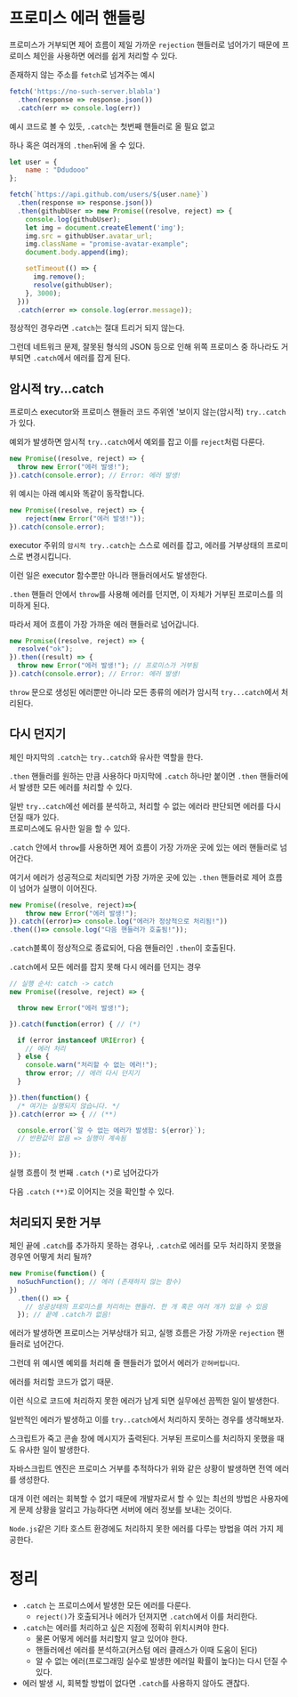 # 프로미스 에러 핸들링

프로미스가 거부되면 제어 흐름이 제일 가까운 `rejection` 핸들러로 넘어가기 때문에 프로미스 체인을 사용하면 에러를 쉽게 처리할 수 있다.

존재하지 않는 주소를 `fetch`로 넘겨주는 예시

```javascript
fetch('https://no-such-server.blabla')
  .then(response => response.json())
  .catch(err => console.log(err))
```

예시 코드로 볼 수 있듯, `.catch`는 첫번째 핸들러로 올 필요 없고

하나 혹은 여러개의 `.then`뒤에 올 수 있다.


```javascript
let user = {
    name : "Ddudooo"
};

fetch(`https://api.github.com/users/${user.name}`)
  .then(response => response.json())
  .then(githubUser => new Promise((resolve, reject) => {
    console.log(githubUser);
    let img = document.createElement('img');
    img.src = githubUser.avatar_url;
    img.className = "promise-avatar-example";
    document.body.append(img);

    setTimeout(() => {
      img.remove();
      resolve(githubUser);
    }, 3000);
  }))
  .catch(error => console.log(error.message));
```

정상적인 경우라면 `.catch`는 절대 트리거 되지 않는다. 

그런데 네트워크 문제, 잘못된 형식의 JSON 등으로 인해 위쪽 프로미스 중 하나라도 거부되면 `.catch`에서 에러를 잡게 된다.

## 암시적 try...catch

프로미스 executor와 프로미스 핸들러 코드 주위엔 '보이지 않는(암시적) `try..catch`가 있다. 

예외가 발생하면 암시적 `try..catch`에서 예외를 잡고 이를 `reject`처럼 다룬다.

```javascript
new Promise((resolve, reject) => {
  throw new Error("에러 발생!");
}).catch(console.error); // Error: 에러 발생!
```
위 예시는 아래 예시와 똑같이 동작합니다.

```javascript
new Promise((resolve, reject) => {
    reject(new Error("에러 발생!"));
}).catch(console.error);
```
executor 주위의 `암시적 try..catch`는 스스로 에러를 잡고, 에러를 거부상태의 프로미스로 변경시킵니다.

이런 일은 executor 함수뿐만 아니라 핸들러에서도 발생한다.

`.then` 핸들러 안에서 `throw`를 사용해 에러를 던지면, 이 자체가 거부된 프로미스를 의미하게 된다. 

따라서 제어 흐름이 가장 가까운 에러 핸들러로 넘어갑니다.

```javascript
new Promise((resolve, reject) => {
  resolve("ok");
}).then((result) => {
  throw new Error("에러 발생!"); // 프로미스가 거부됨
}).catch(console.error); // Error: 에러 발생!
```

`throw` 문으로 생성된 에러뿐만 아니라 모든 종류의 에러가 암시적 `try...catch`에서 처리된다.

## 다시 던지기

체인 마지막의 `.catch`는 `try..catch`와 유사한 역할을 한다. 

`.then` 핸들러를 원하는 만큼 사용하다 마지막에 `.catch` 하나만 붙이면 `.then` 핸들러에서 발생한 모든 에러를 처리할 수 있다.

일반 `try..catch`에선 에러를 분석하고, 처리할 수 없는 에러라 판단되면 에러를 다시 던질 때가 있다.  
프로미스에도 유사한 일을 할 수 있다.

`.catch` 안에서 `throw`를 사용하면 제어 흐름이 가장 가까운 곳에 있는 에러 핸들러로 넘어간다. 

여기서 에러가 성공적으로 처리되면 가장 가까운 곳에 있는 `.then` 핸들러로 제어 흐름이 넘어가 실행이 이어진다.

```javascript
new Promise((resolve, reject)=>{
    throw new Error("에러 발생!");
}).catch((error)=> console.log("에러가 정상적으로 처리됨!"))
.then(()=> console.log("다음 핸들러가 호출됨!"));
```
`.catch`블록이 정상적으로 종료되어, 다음 핸들러인 `.then`이 호출된다.

`.catch`에서 모든 에러를 잡지 못해 다시 에러를 던지는 경우

```javascript
// 실행 순서: catch -> catch
new Promise((resolve, reject) => {

  throw new Error("에러 발생!");

}).catch(function(error) { // (*)

  if (error instanceof URIError) {
    // 에러 처리
  } else {
    console.warn("처리할 수 없는 에러!");    
    throw error; // 에러 다시 던지기
  }

}).then(function() {
  /* 여기는 실행되지 않습니다. */
}).catch(error => { // (**)

  console.error(`알 수 없는 에러가 발생함: ${error}`);
  // 반환값이 없음 => 실행이 계속됨

});
```

실행 흐름이 첫 번째 `.catch` `(*)`로 넘어갔다가 

다음 `.catch` `(**)`로 이어지는 것을 확인할 수 있다.

## 처리되지 못한 거부

체인 끝에 `.catch`를 추가하지 못하는 경우나, `.catch`로 에러를 모두 처리하지 못했을 경우엔 어떻게 처리 될까?

```javascript
new Promise(function() {
  noSuchFunction(); // 에러 (존재하지 않는 함수)
})
  .then(() => {
    // 성공상태의 프로미스를 처리하는 핸들러. 한 개 혹은 여러 개가 있을 수 있음
  }); // 끝에 .catch가 없음!
```

에러가 발생하면 프로미스는 거부상태가 되고, 실행 흐름은 가장 가까운 `rejection` 핸들러로 넘어간다. 

그런데 위 예시엔 예외를 처리해 줄 핸들러가 없어서 에러가 `갇혀버립니다`. 

에러를 처리할 코드가 없기 때문.

이런 식으로 코드에 처리하지 못한 에러가 남게 되면 실무에선 끔찍한 일이 발생한다.

일반적인 에러가 발생하고 이를 `try..catch`에서 처리하지 못하는 경우를 생각해보자. 

스크립트가 죽고 콘솔 창에 메시지가 출력된다. 거부된 프로미스를 처리하지 못했을 때도 유사한 일이 발생한다.

자바스크립트 엔진은 프로미스 거부를 추적하다가 위와 같은 상황이 발생하면 전역 에러를 생성한다.

대개 이런 에러는 회복할 수 없기 때문에 개발자로서 할 수 있는 최선의 방법은 사용자에게 문제 상황을 알리고 가능하다면 서버에 에러 정보를 보내는 것이다.

`Node.js`같은 기타 호스트 환경에도 처리하지 못한 에러를 다루는 방법을 여러 가지 제공한다.

# 정리

* `.catch` 는 프로미스에서 발생한 모든 에러를 다룬다. 
  * `reject()`가 호출되거나 에러가 던져지면 `.catch`에서 이를 처리한다.
* `.catch`는 에러를 처리하고 싶은 지점에 정확히 위치시켜야 한다. 
  * 물론 어떻게 에러를 처리할지 알고 있어야 한다. 
  * 핸들러에선 에러를 분석하고(커스텀 에러 클래스가 이때 도움이 된다) 
  * 알 수 없는 에러(프로그래밍 실수로 발생한 에러일 확률이 높다)는 다시 던질 수 있다.
* 에러 발생 시, 회복할 방법이 없다면 `.catch`를 사용하지 않아도 괜찮다.
